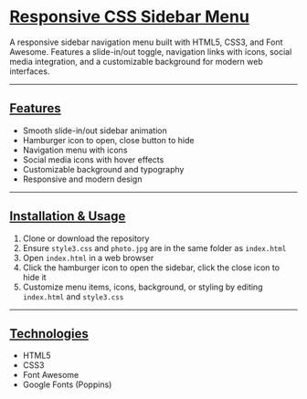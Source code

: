 # <u>Responsive CSS Sidebar Menu</u>

A responsive sidebar navigation menu built with HTML5, CSS3, and Font Awesome. Features a slide-in/out toggle, navigation links with icons, social media integration, and a customizable background for modern web interfaces.

---

## <u>Features</u>
- Smooth slide-in/out sidebar animation  
- Hamburger icon to open, close button to hide  
- Navigation menu with icons  
- Social media icons with hover effects  
- Customizable background and typography  
- Responsive and modern design  

---

## <u>Installation & Usage</u>
1. Clone or download the repository  
2. Ensure `style3.css` and `photo.jpg` are in the same folder as `index.html`  
3. Open `index.html` in a web browser  
4. Click the hamburger icon to open the sidebar, click the close icon to hide it  
5. Customize menu items, icons, background, or styling by editing `index.html` and `style3.css`  

---

## <u>Technologies</u>
- HTML5  
- CSS3  
- Font Awesome  
- Google Fonts (Poppins)  
